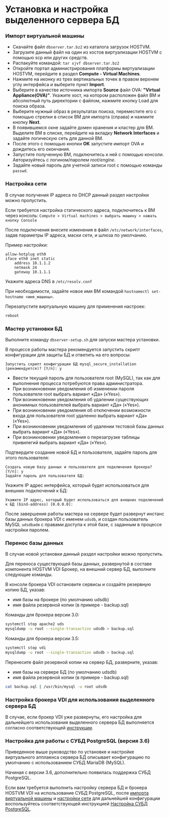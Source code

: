 # Установка и настройка выделенного сервера БД

### Импорт виртуальной машины <a href="#import-vm" id="import-vm"></a>

* Скачайте файл `dbserver.tar.bz2` из каталога загрузок HOSTVM.
* Загрузите данный файл на один из хостов виртуализации HOSTVM с помощью scp или других средств.
* Распакуйте командой: `tar xjvf dbserver.tar.bz2`
* Откройте портал администрирования платформы виртуализации HOSTVM, перейдите в раздел **Compute - Virtual Machines**.
* Нажмите на иконку из трех вертикальных точек в правом верхнем углу интерфейса и выберите пункт **Import**.
* Выберите в качестве источника импорта **Source** файл OVA: **"Virtual Appliance(OVA)"**. Укажите хост, на котором расположен файл ВМ и абсолютный путь директории с файлом, нажмите кнопку Load для поиска образа.
* Выберите нужный образ в результатах поиска, переместите его с помощью стрелки в список ВМ для импорта (справа) и нажмите кнопку **Next**.
* В появившемся окне задайте домен хранения и кластер для ВМ. Выделите ВМ в списке, перейдите на вкладку **Network Interfaces** и задайте логическую сеть для данной ВМ.
* После этого с помощью кнопки **OK** запустите импорт OVA и дождитесь его окончания.
* Запустите полученную ВМ, подключитесь к ней с помощью консоли. Авторизуйтесь с логином/паролем _root/engine_.
* Задайте новый пароль для учетной записи root с помощью команды `passwd`.

### Настройка сети <a href="#network-config" id="network-config"></a>

В случае получения IP адреса по DHCP данный раздел настройки можно пропустить.

Если требуется настройка статического адреса, подключитесь к ВМ через консоль: `Compute > Virtual machines > выбрать машину > нажать кнопку Console`

После подключения внесите изменения в файл `/etc/network/interfaces`, задав параметры IP адреса, маски сети, и шлюза по умолчанию.

Пример настройки:

```
allow-hotplug eth0
iface eth0 inet static
    address 10.1.1.2
    netmask 24
    gateway 10.1.1.1
```

Укажите адреса DNS в `/etc/resolv.conf`

При необходимости, задайте новое имя ВМ командой `hostnamectl set-hostname <имя_машины>`.

Перезапустите виртуальную машину для применения настроек:

```bash
reboot
```

### Мастер установки БД <a href="#db-wizard" id="db-wizard"></a>

Выполните команду `dbserver-setup.sh` для запуски мастера установки.

В процессе работы мастера рекомендуется запустить скрипт конфигурации для защиты БД и ответить на его вопросы:

```console
Запустить скрипт конфигурации БД mysql_secure_installation (рекомендуется)? [Y/n]: y
```

* Ввести текущий пароль для пользователя root (MySQL), так как для выполнения процесса потребуются права администратора.
* При возникновении уведомления об изменении пароля пользователя root выбрать вариант «Да» («Yes»).
* При возникновении уведомления об удалении существующих анонимных пользователей выбрать вариант «Да» («Yes»).
* При возникновении уведомления об отключении возможности входа для пользователя root удаленно выбрать вариант «Да» («Yes»).
* При возникновении уведомления об удалении тестовой базы данных выбрать вариант «Да» («Yes»).
* При возникновении уведомления о перезагрузке таблицы привилегий выбрать вариант «Да» («Yes»).

Подтвердите создание новой БД и пользователя, задайте пароль для этого пользователя:

```console
Создать новую базу данных и пользователя для подключения брокера? [Y/n]: y
Задайте пароль для пользователя БД:
```

Укажите IP адрес интерфейса, который будет использоваться для внешних подключений к БД:

```console
Укажите IP адрес, который будет использоваться для внешних подключений к БД (bind-address) [0.0.0.0]: 
```

После завершения работы мастера на сервере будет развернут инстанс базы данных брокера VDI с именем `udsdb`, и создан пользователь MySQL `udsdbadm` с правами доступа к этой базе, с заданным в процессе настройки паролем.

### Перенос базы данных <a href="#db-migration" id="db-migration"></a>

В случае новой установки данный раздел настройки можно пропустить.

Для переноса существующей базы данных, развернутой в составе компонента HOSTVM VDI Брокер, на внешний сервер БД, выполните следующие команды.

В консоли брокера VDI остановите сервисы и создайте резервную копию БД, указав:

* имя базы на брокере (по умолчанию udsdb)
* имя файла резервной копии (в примере - backup.sql)

Команды для брокера версии 3.0:

```bash
systemctl stop apache2 uds
mysqldump -u root --single-transaction udsdb > backup.sql
```

Команды для брокера версии 3.5:

```bash
systemctl stop vdi
mysqldump -u root --single-transaction udsdb > backup.sql
```

Перенесите файл резервной копии на сервер БД, разверните, указав:

* имя базы на сервере БД (по умолчанию udsdb)
* имя файла резервной копии (в примере - backup.sql)

```bash
cat backup.sql | /usr/bin/mysql -u root udsdb
```

### Настройка брокера VDI для использования выделенного сервера БД <a href="#broker-config" id="broker-config"></a>

В случае, если брокер VDI уже развернуты, его настройка для дальнейшего использования выделенного сервера БД выполняется согласно соответствующей [инструкции](broker-config.md).

### Настройка для работы с СУБД PostgreSQL (версия 3.6) <a href="#postgresql" id="postgresql"></a>

Приведенное выше руководство по установке и настройке виртуального апплаенса сервера БД описывает конфигурацию по умолчанию с использованием СУБД MariaDB (MySQL).&#x20;

Начиная с версии 3.6, дополнительно появилась поддержка СУБД PostgreSQL.&#x20;

Если вам требуется выполнить настройку сервера БД и брокера HOSTVM VDI на использование СУБД PostgreSQL, после [импорта виртуальной машины](./#import-vm) и [настройки сети](./#network-config) для дальнейшей конфигурации воспользуйтесь соответствующей инструкцией [Настройка СУБД PostgreSQL](postgresql.md).
